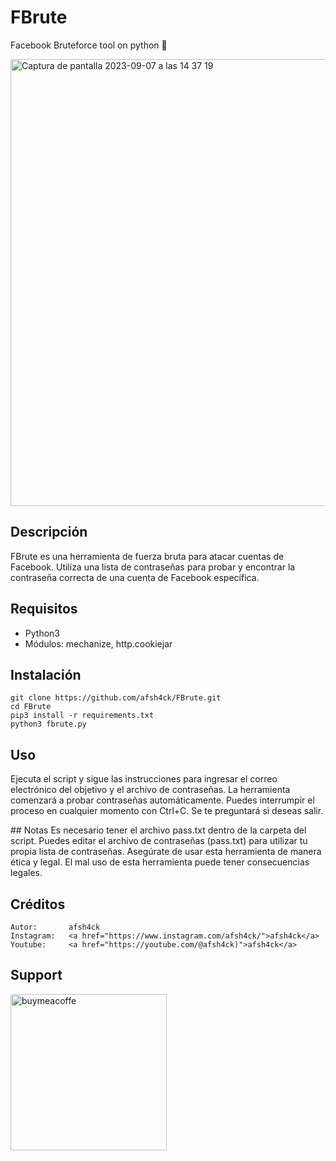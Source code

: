 # FBrute
Facebook Bruteforce tool on python  🔐

<img width="715" alt="Captura de pantalla 2023-09-07 a las 14 37 19" src="https://github.com/afsh4ck/FBrute/assets/132138425/78294ea9-7830-4f29-b4dc-be92db85001a">

## Descripción

FBrute es una herramienta de fuerza bruta para atacar cuentas de Facebook. Utiliza una lista de contraseñas para probar y encontrar la contraseña correcta de una cuenta de Facebook específica.

## Requisitos
- Python3
- Módulos: mechanize, http.cookiejar

## Instalación
```
git clone https://github.com/afsh4ck/FBrute.git
cd FBrute
pip3 install -r requirements.txt
python3 fbrute.py
```

## Uso
Ejecuta el script y sigue las instrucciones para ingresar el correo electrónico del objetivo y el archivo de contraseñas.
La herramienta comenzará a probar contraseñas automáticamente.
Puedes interrumpir el proceso en cualquier momento con Ctrl+C. Se te preguntará si deseas salir.

## Notas
Es necesario tener el archivo pass.txt dentro de la carpeta del script.
Puedes editar el archivo de contraseñas (pass.txt) para utilizar tu propia lista de contraseñas.
Asegúrate de usar esta herramienta de manera ética y legal. El mal uso de esta herramienta puede tener consecuencias legales.

## Créditos
```
Autor:       afsh4ck
Instagram:   <a href="https://www.instagram.com/afsh4ck/">afsh4ck</a>
Youtube:     <a href="https://youtube.com/@afsh4ck)">afsh4ck</a>
```

## Support

<a href="https://www.buymeacoffee.com/afsh4ck" rel="nofollow"><img width="250" alt="buymeacoffe" src="https://camo.githubusercontent.com/cd9a722712fec4278ef95ff114b458897a37a52ef8129b6c833efcf8c66e2211/68747470733a2f2f63646e2e6275796d6561636f666665652e636f6d2f627574746f6e732f76322f64656661756c742d6f72616e67652e706e67" data-canonical-src="https://cdn.buymeacoffee.com/buttons/v2/default-orange.png" style="max-width: 100%;"></a></p>
